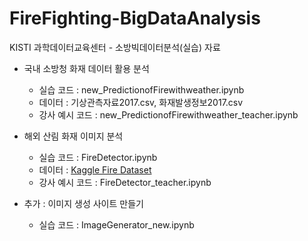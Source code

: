# FireFighting-BigDataAnalysis
KISTI 과학데이터교육센터 - 소방빅데이터분석(실습) 자료

* 국내 소방청 화재 데이터 활용 분석
  * 실습 코드 : new_PredictionofFirewithweather.ipynb
  * 데이터 : 기상관측자료2017.csv, 화재발생정보2017.csv
  * 강사 예시 코드 : new_PredictionofFirewithweather_teacher.ipynb

* 해외 산림 화재 이미지 분석
  * 실습 코드 : FireDetector.ipynb
  * 데이터 : [Kaggle Fire Dataset](https://www.kaggle.com/datasets/phylake1337/fire-dataset/download?datasetVersionNumber=1)
  * 강사 예시 코드 : FireDetector_teacher.ipynb

* 추가 : 이미지 생성 사이트 만들기
  * 실습 코드 : ImageGenerator_new.ipynb
